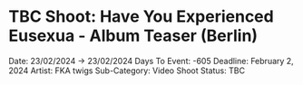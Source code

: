 # TBC Shoot: Have You Experienced Eusexua - Album Teaser (Berlin)

Date: 23/02/2024 → 23/02/2024
Days To Event: -605
Deadline: February 2, 2024
Artist: FKA twigs
Sub-Category: Video Shoot
Status: TBC